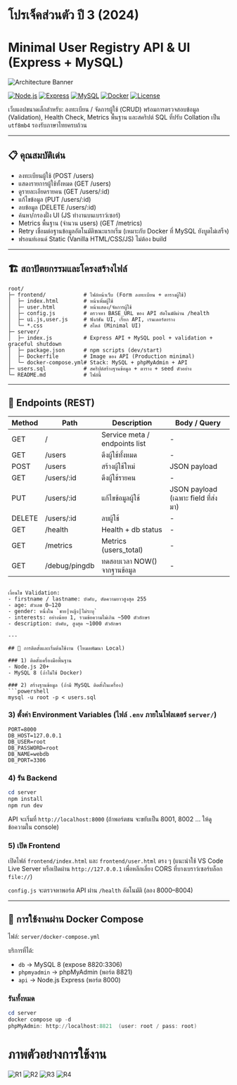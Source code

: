 # โปรเจ็คส่วนตัว ปี 3 (2024)
# Minimal User Registry API & UI (Express + MySQL)

![Architecture Banner](Review/R1.png)

[![Node.js](https://img.shields.io/badge/Backend-Node.js%2020-43853D?logo=node.js&logoColor=white)](./server)
[![Express](https://img.shields.io/badge/API-Express-000?logo=express&logoColor=white)](./server/index.js)
[![MySQL](https://img.shields.io/badge/Database-MySQL%208-0F5D95?logo=mysql&logoColor=white)](https://www.mysql.com/)
[![Docker](https://img.shields.io/badge/Deploy-Docker%20Compose-2496ED?logo=docker&logoColor=white)](./server/docker-compose.yml)
[![License](https://img.shields.io/badge/License-ISC-lightgrey)](./LICENSE)

เว็บแอปขนาดเล็กสำหรับ: ลงทะเบียน / จัดการผู้ใช้ (CRUD) พร้อมการตรวจสอบข้อมูล (Validation), Health Check, Metrics พื้นฐาน และสคริปต์ SQL ที่ปรับ Collation เป็น `utf8mb4` รองรับภาษาไทยครบถ้วน

---

## 📋 คุณสมบัติเด่น
- ลงทะเบียนผู้ใช้ (POST /users)
- แสดงรายการผู้ใช้ทั้งหมด (GET /users)
- ดูรายละเอียดรายคน (GET /users/:id)
- แก้ไขข้อมูล (PUT /users/:id)
- ลบข้อมูล (DELETE /users/:id)
- ค้นหา/กรองฝั่ง UI (JS ทำงานบนเบราว์เซอร์)
- Metrics พื้นฐาน (จำนวน users) (GET /metrics)
- Retry เชื่อมต่อฐานข้อมูลอัตโนมัติขณะแรกเริ่ม (เหมาะกับ Docker ที่ MySQL ยังบูตไม่เสร็จ)
- ฟรอนท์เอนด์ Static (Vanilla HTML/CSS/JS) ไม่ต้อง build

---

## 🏗️ สถาปัตยกรรมและโครงสร้างไฟล์

```
root/
├─ frontend/            # ไฟล์หน้าเว็บ (Form ลงทะเบียน + ตารางผู้ใช้)
│  ├─ index.html        # หน้าเพิ่มผู้ใช้
│  ├─ user.html         # หน้าแสดง/จัดการผู้ใช้
│  ├─ config.js         # ตรวจหา BASE_URL ของ API อัตโนมัติผ่าน /health
│  ├─ ui.js,user.js     # ฟังก์ชัน UI, เรียก API, เรนเดอร์ตาราง
│  └─ *.css             # สไตล์ (Minimal UI)
├─ server/
│  ├─ index.js          # Express API + MySQL pool + validation + graceful shutdown
│  ├─ package.json      # npm scripts (dev/start)
│  ├─ Dockerfile        # Image ของ API (Production minimal)
│  └─ docker-compose.yml# Stack: MySQL + phpMyAdmin + API
├─ users.sql            # สคริปต์สร้างฐานข้อมูล + ตาราง + seed ตัวอย่าง
└─ README.md            # ไฟล์นี้
```

---

## 🔌 Endpoints (REST)

| Method | Path          | Description                    | Body / Query |
|--------|---------------|--------------------------------|--------------|
| GET    | /             | Service meta / endpoints list  | - |
| GET    | /users        | ดึงผู้ใช้ทั้งหมด               | - |
| POST   | /users        | สร้างผู้ใช้ใหม่                | JSON payload |
| GET    | /users/:id    | ดึงผู้ใช้รายคน                 | - |
| PUT    | /users/:id    | แก้ไขข้อมูลผู้ใช้              | JSON payload (เฉพาะ field ที่ส่งมา) |
| DELETE | /users/:id    | ลบผู้ใช้                        | - |
| GET    | /health       | Health + db status             | - |
| GET    | /metrics      | Metrics (users_total)          | - |
| GET    | /debug/pingdb | ทดสอบเวลา NOW() จากฐานข้อมูล   | - |

```

เงื่อนไข Validation:
- firstname / lastname: บังคับ, ตัดความยาวสูงสุด 255
- age: ตัวเลข 0–120
- gender: หนึ่งใน `ชาย|หญิง|ไม่ระบุ`
- interests: อย่างน้อย 1, รวมข้อความไม่เกิน ~500 ตัวอักษร
- description: บังคับ, สูงสุด ~1000 ตัวอักษร

---

## 🚀 การติดตั้งและเริ่มต้นใช้งาน (โหมดพัฒนา Local)

### 1) ติดตั้งเครื่องมือพื้นฐาน
- Node.js 20+
- MySQL 8 (ถ้าไม่ใช้ Docker)

### 2) สร้างฐานข้อมูล (ถ้ามี MySQL ติดตั้งในเครื่อง)
```powershell
mysql -u root -p < users.sql
```

### 3) ตั้งค่า Environment Variables (ไฟล์ `.env` ภายในโฟลเดอร์ `server/`)
```env
PORT=8000
DB_HOST=127.0.0.1
DB_USER=root
DB_PASSWORD=root
DB_NAME=webdb
DB_PORT=3306
```

### 4) รัน Backend
```powershell
cd server
npm install
npm run dev
```
API จะเริ่มที่ `http://localhost:8000` (ถ้าพอร์ตชน จะขยับเป็น 8001, 8002 … ให้ดูข้อความใน console)

### 5) เปิด Frontend
เปิดไฟล์ `frontend/index.html` และ `frontend/user.html` ตรง ๆ (แนะนำใช้ VS Code Live Server หรือเปิดผ่าน `http://127.0.0.1` เพื่อหลีกเลี่ยง CORS ที่บางเบราว์เซอร์บล็อก `file://`)

`config.js` จะตรวจหาพอร์ต API ผ่าน `/health` อัตโนมัติ (ลอง 8000–8004)

---

## 🐳 การใช้งานผ่าน Docker Compose

ไฟล์: `server/docker-compose.yml`

บริการที่ได้:
- `db`          → MySQL 8 (expose 8820:3306)
- `phpmyadmin`  → phpMyAdmin (พอร์ต 8821)
- `api`         → Node.js Express (พอร์ต 8000)

### รันทั้งหมด
```powershell
cd server
docker compose up -d
phpMyAdmin: http://localhost:8821  (user: root / pass: root)
```
# ภาพตัวอย่างการใช้งาน
![R1](Review/R1.png)
![R2](Review/R2.png)
![R3](Review/R3.png)
![R4](Review/R4.png)
